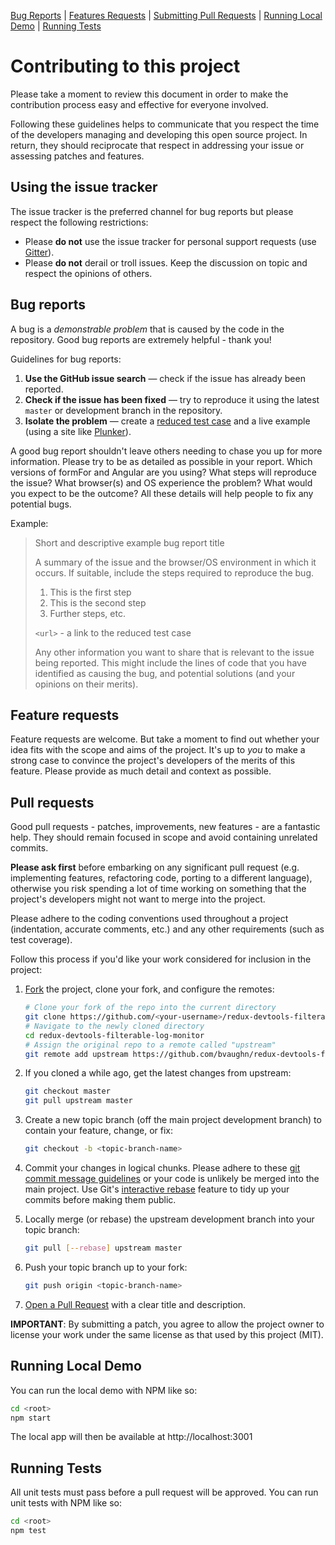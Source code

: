 [Bug Reports](#bugs) | [Features Requests](#features) | [Submitting Pull Requests](#pull-requests) | [Running Local Demo](#running-local-demo) | [Running Tests](#running-tests)

# Contributing to this project

Please take a moment to review this document in order to make the contribution process easy and effective for everyone involved.

Following these guidelines helps to communicate that you respect the time of the developers managing and developing this open source project.
In return, they should reciprocate that respect in addressing your issue or assessing patches and features.

## Using the issue tracker

The issue tracker is the preferred channel for bug reports but please respect the following restrictions:

* Please **do not** use the issue tracker for personal support requests (use [Gitter](https://gitter.im/bvaughn/redux-devtools-filterable-log-monitor)).
* Please **do not** derail or troll issues. Keep the discussion on topic and respect the opinions of others.

<a name="bugs"></a>
## Bug reports

A bug is a _demonstrable problem_ that is caused by the code in the repository.
Good bug reports are extremely helpful - thank you!

Guidelines for bug reports:

1. **Use the GitHub issue search** &mdash; check if the issue has already been reported.
2. **Check if the issue has been fixed** &mdash; try to reproduce it using the latest `master` or development branch in the repository.
3. **Isolate the problem** &mdash; create a [reduced test case](http://css-tricks.com/reduced-test-cases/) and a live example (using a site like [Plunker](http://plnkr.co/)).

A good bug report shouldn't leave others needing to chase you up for more information.
Please try to be as detailed as possible in your report.
Which versions of formFor and Angular are you using?
What steps will reproduce the issue? What browser(s) and OS experience the problem?
What would you expect to be the outcome?
All these details will help people to fix any potential bugs.

Example:

> Short and descriptive example bug report title
>
> A summary of the issue and the browser/OS environment in which it occurs.
> If suitable, include the steps required to reproduce the bug.
>
> 1. This is the first step
> 2. This is the second step
> 3. Further steps, etc.
>
> `<url>` - a link to the reduced test case
>
> Any other information you want to share that is relevant to the issue being reported.
> This might include the lines of code that you have identified as causing the bug,
> and potential solutions (and your opinions on their merits).


<a name="features"></a>
## Feature requests

Feature requests are welcome.
But take a moment to find out whether your idea fits with the scope and aims of the project.
It's up to *you* to make a strong case to convince the project's developers of the merits of this feature.
Please provide as much detail and context as possible.


<a name="pull-requests"></a>
## Pull requests

Good pull requests - patches, improvements, new features - are a fantastic help.
They should remain focused in scope and avoid containing unrelated commits.

**Please ask first** before embarking on any significant pull request (e.g. implementing features, refactoring code, porting to a different language),
otherwise you risk spending a lot of time working on something that the project's developers might not want to merge into the project.

Please adhere to the coding conventions used throughout a project (indentation, accurate comments, etc.) and any other requirements (such as test coverage).

Follow this process if you'd like your work considered for inclusion in the project:

1. [Fork](http://help.github.com/fork-a-repo/) the project, clone your fork, and configure the remotes:

   ```bash
   # Clone your fork of the repo into the current directory
   git clone https://github.com/<your-username>/redux-devtools-filterable-log-monitor
   # Navigate to the newly cloned directory
   cd redux-devtools-filterable-log-monitor
   # Assign the original repo to a remote called "upstream"
   git remote add upstream https://github.com/bvaughn/redux-devtools-filterable-log-monitor
   ```

2. If you cloned a while ago, get the latest changes from upstream:

   ```bash
   git checkout master
   git pull upstream master
   ```

3. Create a new topic branch (off the main project development branch) to
   contain your feature, change, or fix:

   ```bash
   git checkout -b <topic-branch-name>
   ```

4. Commit your changes in logical chunks.
   Please adhere to these [git commit message guidelines](http://tbaggery.com/2008/04/19/a-note-about-git-commit-messages.html)
   or your code is unlikely be merged into the main project.
   Use Git's [interactive rebase](https://help.github.com/articles/interactive-rebase)
   feature to tidy up your commits before making them public.

5. Locally merge (or rebase) the upstream development branch into your topic branch:

   ```bash
   git pull [--rebase] upstream master
   ```

6. Push your topic branch up to your fork:

   ```bash
   git push origin <topic-branch-name>
   ```

7. [Open a Pull Request](https://help.github.com/articles/using-pull-requests/)
    with a clear title and description.

**IMPORTANT**: By submitting a patch, you agree to allow the project owner to license your work under the same license as that used by this project (MIT).

<a name="running-local-demo"></a>
## Running Local Demo

You can run the local demo with NPM like so:

```bash
cd <root>
npm start
```

The local app will then be available at http://localhost:3001

<a name="running-tests"></a>
## Running Tests

All unit tests must pass before a pull request will be approved.
You can run unit tests with NPM like so:

```bash
cd <root>
npm test
```

